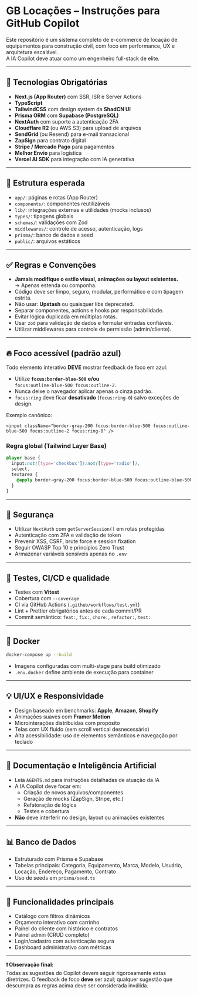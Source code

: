# GB Locações – Instruções para GitHub Copilot

Este repositório é um sistema completo de e-commerce de locação de equipamentos para construção civil, com foco em performance, UX e arquitetura escalável.  
A IA Copilot deve atuar como um engenheiro full-stack de elite.

---

## 🧱 Tecnologias Obrigatórias

- **Next.js (App Router)** com SSR, ISR e Server Actions
- **TypeScript**
- **TailwindCSS** com design system da **ShadCN UI**
- **Prisma ORM** com **Supabase (PostgreSQL)**
- **NextAuth** com suporte a autenticação 2FA
- **Cloudflare R2** (ou AWS S3) para upload de arquivos
- **SendGrid** (ou Resend) para e-mail transacional
- **ZapSign** para contrato digital
- **Stripe / Mercado Pago** para pagamentos
- **Melhor Envio** para logística
- **Vercel AI SDK** para integração com IA generativa

---

## 📁 Estrutura esperada

- `app/`: páginas e rotas (App Router)
- `components/`: componentes reutilizáveis
- `lib/`: integrações externas e utilidades (mocks inclusos)
- `types/`: tipagens globais
- `schemas/`: validações com Zod
- `middlewares/`: controle de acesso, autenticação, logs
- `prisma/`: banco de dados e seed
- `public/`: arquivos estáticos

---

## ✅ Regras e Convenções

- **Jamais modifique o estilo visual, animações ou layout existentes.**  
  → Apenas estenda ou componha.
- Código deve ser limpo, seguro, modular, performático e com tipagem estrita.
- Não usar: **Upstash** ou quaisquer libs deprecated.
- Separar componentes, actions e hooks por responsabilidade.
- Evitar lógica duplicada em múltiplas rotas.
- Usar `zod` para validação de dados e formular entradas confiáveis.
- Utilizar middlewares para controle de permissão (admin/cliente).

---

## 🔥 Foco acessível (padrão azul)

Todo elemento interativo **DEVE** mostrar feedback de foco em azul:

- Utilize **`focus:border-blue-500`** **e/ou**  
  `focus:outline-blue-500 focus:outline-2`.
- Nunca deixe o navegador aplicar apenas o cinza padrão.
- `focus:ring` deve ficar **desativado** (`focus:ring-0`) salvo exceções de design.

Exemplo canônico:

```tsx
<input className="border-gray-200 focus:border-blue-500 focus:outline-blue-500 focus:outline-2 focus:ring-0" />
```

### Regra global (Tailwind Layer Base)

```css
@layer base {
  input:not([type='checkbox']):not([type='radio']),
  select,
  textarea {
    @apply border-gray-200 focus:border-blue-500 focus:outline-blue-500 focus:outline-2 focus:ring-0;
  }
}
```

---

## 🔐 Segurança

- Utilizar `NextAuth` com `getServerSession()` em rotas protegidas
- Autenticação com 2FA e validação de token
- Prevenir XSS, CSRF, brute force e session fixation
- Seguir OWASP Top 10 e princípios Zero Trust
- Armazenar variáveis sensíveis apenas no `.env`

---

## 🧪 Testes, CI/CD e qualidade

- Testes com **Vitest**
- Cobertura com `--coverage`
- CI via GitHub Actions (`.github/workflows/test.yml`)
- Lint + Prettier obrigatórios antes de cada commit/PR
- Commit semântico: `feat:`, `fix:`, `chore:`, `refactor:`, `test:`

---

## 🐳 Docker

```bash
docker-compose up --build
```

- Imagens configuradas com multi-stage para build otimizado
- `.env.docker` define ambiente de execução para container

---

## 💡 UI/UX e Responsividade

- Design baseado em benchmarks: **Apple**, **Amazon**, **Shopify**
- Animações suaves com **Framer Motion**
- Microinterações distribuídas com propósito
- Telas com UX fluido (sem scroll vertical desnecessário)
- Alta acessibilidade: uso de elementos semânticos e navegação por teclado

---

## 📄 Documentação e Inteligência Artificial

- Leia `AGENTS.md` para instruções detalhadas de atuação da IA
- A IA Copilot deve focar em:
  - Criação de novos arquivos/componentes
  - Geração de mocks (ZapSign, Stripe, etc.)
  - Refatoração de lógica
  - Testes e cobertura
- **Não** deve interferir no design, layout ou animações existentes

---

## 📊 Banco de Dados

- Estruturado com Prisma e Supabase
- Tabelas principais: Categoria, Equipamento, Marca, Modelo, Usuário, Locação, Endereço, Pagamento, Contrato
- Uso de seeds em `prisma/seed.ts`

---

## 🎯 Funcionalidades principais

- Catálogo com filtros dinâmicos
- Orçamento interativo com carrinho
- Painel do cliente com histórico e contratos
- Painel admin (CRUD completo)
- Login/cadastro com autenticação segura
- Dashboard administrativo com métricas

---

**❗ Observação final:**  
Todas as sugestões do Copilot devem seguir rigorosamente estas diretrizes. O feedback de foco **deve** ser azul; qualquer sugestão que descumpra as regras acima deve ser considerada inválida.
